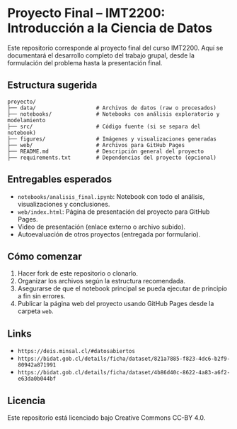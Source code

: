 # Proyecto Final – IMT2200: Introducción a la Ciencia de Datos

Este repositorio corresponde al proyecto final del curso IMT2200. Aquí se documentará el desarrollo completo del trabajo grupal, desde la formulación del problema hasta la presentación final.

## Estructura sugerida

```
proyecto/
├── data/                   # Archivos de datos (raw o procesados)
├── notebooks/              # Notebooks con análisis exploratorio y modelamiento
├── src/                    # Código fuente (si se separa del notebook)
├── figures/                # Imágenes y visualizaciones generadas
├── web/                    # Archivos para GitHub Pages
├── README.md               # Descripción general del proyecto
├── requirements.txt        # Dependencias del proyecto (opcional)
```

## Entregables esperados

- `notebooks/analisis_final.ipynb`: Notebook con todo el análisis, visualizaciones y conclusiones.
- `web/index.html`: Página de presentación del proyecto para GitHub Pages.
- Video de presentación (enlace externo o archivo subido).
- Autoevaluación de otros proyectos (entregada por formulario).

## Cómo comenzar

1. Hacer fork de este repositorio o clonarlo.
2. Organizar los archivos según la estructura recomendada.
3. Asegurarse de que el notebook principal se pueda ejecutar de principio a fin sin errores.
4. Publicar la página web del proyecto usando GitHub Pages desde la carpeta `web`.


## Links
- `https://deis.minsal.cl/#datosabiertos`
- `https://bidat.gob.cl/details/ficha/dataset/821a7885-f823-4dc6-b2f9-80942a871991`
- `https://bidat.gob.cl/details/ficha/dataset/4b86d40c-8622-4a83-a6f2-e63da0b044bf`

## Licencia

Este repositorio está licenciado bajo Creative Commons CC-BY 4.0.
